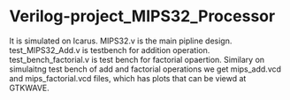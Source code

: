 # Verilog-project_MIPS32_Processor
It is simulated on Icarus.
MIPS32.v is the main pipline design.
test_MIPS32_Add.v is testbench for addition operation.
test_bench_factorial.v is test bench for factorial opaertion.
Similary on simulaitng test bench of add and factorial operations we get mips_add.vcd and mips_factorial.vcd files, which has plots that can be viewd at GTKWAVE.

